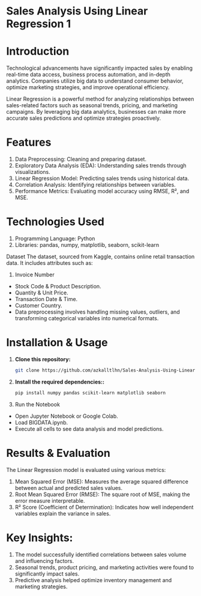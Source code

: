 # Sales Analysis Using Linear Regression 1

# Introduction
Technological advancements have significantly impacted sales by enabling real-time data access, business process automation, and in-depth analytics. Companies utilize big data to understand consumer behavior, optimize marketing strategies, and improve operational efficiency.

Linear Regression is a powerful method for analyzing relationships between sales-related factors such as seasonal trends, pricing, and marketing campaigns. By leveraging big data analytics, businesses can make more accurate sales predictions and optimize strategies proactively.

# Features
1. Data Preprocessing: Cleaning and preparing dataset.
2. Exploratory Data Analysis (EDA): Understanding sales trends through visualizations.
3. Linear Regression Model: Predicting sales trends using historical data.
4. Correlation Analysis: Identifying relationships between variables.
5. Performance Metrics: Evaluating model accuracy using RMSE, R², and MSE.

# Technologies Used
1. Programming Language: Python
2. Libraries: pandas, numpy, matplotlib, seaborn, scikit-learn

Dataset
The dataset, sourced from Kaggle, contains online retail transaction data. It includes attributes such as:

1. Invoice Number
- Stock Code & Product Description.
- Quantity & Unit Price.
- Transaction Date & Time.
- Customer Country.
- Data preprocessing involves handling missing values, outliers, and transforming categorical variables into numerical formats.

# Installation & Usage
1. **Clone this repository:**
   ```bash
   git clone https://github.com/azkalltlhn/Sales-Analysis-Using-Linear-Regression.git

2. **Install the required dependencies::**
   ```bash
   pip install numpy pandas scikit-learn matplotlib seaborn

3. Run the Notebook
- Open Jupyter Notebook or Google Colab.
- Load BIGDATA.ipynb.
- Execute all cells to see data analysis and model predictions.

# Results & Evaluation
The Linear Regression model is evaluated using various metrics:
1. Mean Squared Error (MSE): Measures the average squared difference between actual and predicted sales values.
2. Root Mean Squared Error (RMSE): The square root of MSE, making the error measure interpretable.
3. R² Score (Coefficient of Determination): Indicates how well independent variables explain the variance in sales.

# Key Insights:
1. The model successfully identified correlations between sales volume and influencing factors.
2. Seasonal trends, product pricing, and marketing activities were found to significantly impact sales.
3. Predictive analysis helped optimize inventory management and marketing strategies.

